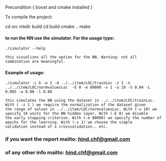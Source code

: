 Precondition {  boost and cmake installed }

To compile the project:


cd src
		mkdir build
		cd build
		cmake ..
		make

#### to run the NN use the simulator. For the usage type:

	./simulator --help
	
	this visualizes all the option for the NN. Warning: not all combination are meaningful.

#### Example of usage:

	./simulator -i 6 -o 2 -d ../../item/LOC/trainLoc -z 1 -n ../../item/LOC/normvaluesLoc  -E 0 -e 80000 -v 1 -u 10 -S 0.04 -L 0.005 -a 0.00 -l 0.00
	
	this simulates the NN using the dataset in ../../item/LOC/trainLoc. With ( -z 1 ) we require the normalization of the dataset given 
	the range of values in ../../item/LOC/normvaluesLoc. With (-u 10) we specify 10 units for the NN hidden layer. With (-E 0) we disable
	the early stopping criterion. With (-e 80000) we specify the number of epochs for the learning. With (-v 1) we choose the simple 
	validation instead of a crossvalidation.. etc.

### if you want the report mailto: hind.chf@gmail.com 
### of any other info mailto: hind.chf@gmail.com
